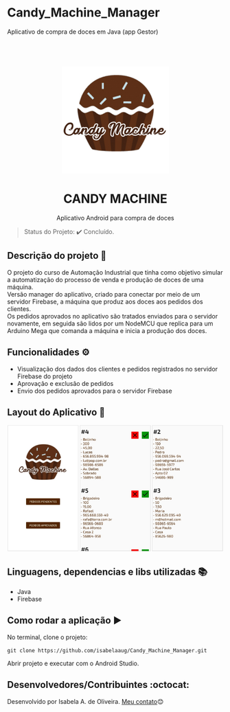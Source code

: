 # Candy_Machine_Manager
Aplicativo de compra de doces em Java (app Gestor)

<h1 align="center">
<br>
  <img src="https://github.com/isabelaaug/Candy_Machine/blob/master/app/src/main/res/drawable-v24/logooo.jpg" alt="logo" width="250">
<br>
<br>
CANDY MACHINE
</h1>
<p align="center">Aplicativo Android para compra de doces</p>

> Status do Projeto: :heavy_check_mark: Concluído.

## Descrição do projeto :page_facing_up:

<p>O projeto do curso de Automação Industrial que tinha como objetivo simular a automatização do processo de venda e produção de doces de uma máquina.<br>
Versão manager do aplicativo, criado para conectar por meio de um servidor Firebase, a máquina que produz aos doces aos pedidos dos clientes.<br> 
Os pedidos aprovados no aplicativo são tratados enviados para o servidor novamente, em seguida são lidos por um NodeMCU que replica para um Arduino Mega que 
comanda a máquina e inicia a produção dos doces.</p>

## Funcionalidades :gear:

- Visualização dos dados dos clientes e pedidos registrados no servidor Firebase do projeto
- Aprovação e exclusão de pedidos
- Envio dos pedidos aprovados para o servidor Firebase

## Layout do Aplicativo :art:

  <img src="https://github.com/isabelaaug/Candy_Machine_Manager/blob/master/app/src/main/res/drawable-v24/telas%20gestor.png" alt="telas" width="750">
<br>

## Linguagens, dependencias e libs utilizadas :books:

- Java
- Firebase

## Como rodar a aplicação :arrow_forward:

No terminal, clone o projeto: 

```
git clone https://github.com/isabelaaug/Candy_Machine_Manager.git
```
Abrir projeto e executar com o Android Studio.

## Desenvolvedores/Contribuintes :octocat:
Desenvolvido por Isabela A. de Oliveira. [Meu contato](https://www.linkedin.com/in/isabela-augusta-de-oliveira-8a50a8194/):blush: 
